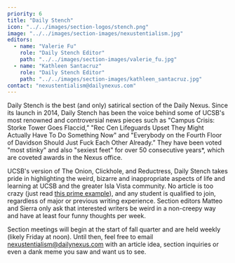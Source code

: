 ```yaml
---
priority: 6
title: "Daily Stench"
icon: "../../images/section-logos/stench.png"
image: "../../images/section-images/nexustentialism.jpg"
editors:
  - name: "Valerie Fu"
    role: "Daily Stench Editor"
    path: "../../images/section-images/valerie_fu.jpg"
  - name: "Kathleen Santacruz"
    role: "Daily Stench Editor"
    path: "../../images/section-images/kathleen_santacruz.jpg"
contact: "nexustentialism@dailynexus.com"
---
```

Daily Stench is the best (and only) satirical section of the Daily Nexus. Since its launch in 2014, Daily Stench has been the voice behind some of UCSB's most renowned and controversial news pieces such as "Campus Crisis: Storke Tower Goes Flaccid,” "Rec Cen Lifeguards Upset They Might Actually Have To Do Something Now" and "Everybody on the Fourth Floor of Davidson Should Just Fuck Each Other Already.” They have been voted "most stinky" and also "sexiest feet" for over 50 consecutive years*, which are coveted awards in the Nexus office.
 
UCSB's version of The Onion, Clickhole, and Reductress, Daily Stench takes pride in highlighting the weird, bizarre and inappropriate aspects of life and learning at UCSB and the greater Isla Vista community. No article is too crazy (just read [this prime example](https://dailynexus.com/2021-07-23/five-meals-ucsb-freshman-can-look-forward-to-eating-at-ortega/)), and any student is qualified to join, regardless of major or previous writing experience. Section editors Matteo and Sierra only ask that interested writers be weird in a non-creepy way and have at least four funny thoughts per week.

Section meetings will begin at the start of fall quarter and are held weekly (likely Friday at noon). Until then, feel free to email [nexustentialism@dailynexus.com](mailto:nexustentialism@dailynexus.com) with an article idea, section inquiries or even a dank meme you saw and want us to see.
